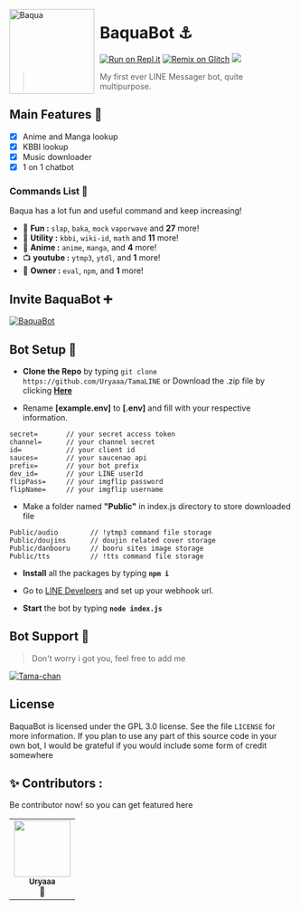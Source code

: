 <img width="150" height="150" align="left" style="float: left; margin: 0 10px 0 0;" alt="Baqua" 
src="https://obs.line-scdn.net/0hGVhQLwX5GHlVKA73bz1nLnR1ExtmSgZyd05SF3MtR0p5GlxBO0tTFyAhQ0lxGVonbBtVTB4oThsvGFgraQtWS3MsQh16Gw/f256x256?size=1024">

# BaquaBot ⚓

[![Run on Repl.it](https://repl.it/badge/github/Uryaaa/TamaLINE)](https://repl.it/github/Uryaaa/TamaLINE)
[![Remix on Glitch](https://cdn.glitch.com/2703baf2-b643-4da7-ab91-7ee2a2d00b5b%2Fremix-button.svg)](https://glitch.com/edit/#!/import/github/Uryaaa/TamaLINE)
[![](https://img.shields.io/badge/linebot-v1.6.1-blue.svg?logo=npm)](https://www.npmjs.com/package/linebot)

> My first ever LINE Messager bot, quite multipurpose.

## Main Features 📑

- [x] Anime and Manga lookup
- [x] KBBI lookup
- [x] Music downloader
- [x] 1 on 1 chatbot

### Commands List 🌠

Baqua has a lot fun and useful command and keep increasing!

- 🎉 **Fun :** `slap`, `baka`, `mock` `vaporwave` and **27** more!
- 📂 **Utility :** `kbbi`, `wiki-id`, `math` and **11** more!
- 🍥 **Anime :** `anime`, `manga`, and **4** more!
- 📺 **youtube :** `ytmp3`, `ytdl`, and **1** more!
- 👑 **Owner :** `eval`, `npm`, and **1** more!

## Invite BaquaBot ➕

<a href="https://line.me/ti/p/~@tmu7203x">
    <img src="https://media.discordapp.net/attachments/861574871754342410/866663803100725248/download.png" alt="BaquaBot" />
</a>

## Bot Setup 🔧

- **Clone the Repo** by typing `git clone https://github.com/Uryaaa/TamaLINE` or Download the .zip file by clicking **[Here](https://github.com/Uryaaa/TamaLINE/archive/master.zip)**

- Rename **[example.env]** to **[.env]** and fill with your respective information.

```
secret=       // your secret access token
channel=      // your channel secret
id=           // your client id
sauces=       // your saucenao api
prefix=       // your bot prefix
dev_id=       // your LINE userId
flipPass=     // your imgflip password
flipName=     // your imgflip username
```

- Make a folder named **"Public"** in index.js directory to store downloaded file

```
Public/audio        // !ytmp3 command file storage
Public/doujins      // doujin related cover storage
Public/danbooru     // booru sites image storage
Public/tts          // !tts command file storage
```

- **Install** all the packages by typing **`npm i `**

- Go to [LINE Develpers](https://developers.line.biz/) and set up your webhook url.

- **Start** the bot by typing **`node index.js`**

## Bot Support 🤖

> Don't worry i got you, feel free to add me
<a href="https://line.me/ti/p/~Aldi0905">
    <img src="https://media.discordapp.net/attachments/861574871754342410/866674650222428180/download_1.png" alt="Tama-chan"  />
</a>

## License

BaquaBot is licensed under the GPL 3.0 license. See the file `LICENSE` for more information. If you plan to use any part of this source code in your own bot, I would be grateful if you would include some form of credit somewhere

## ✨ Contributors :

Be contributor now! so you can get featured here

<!-- ALL-CONTRIBUTORS-LIST:START - Do not remove or modify this section -->
<!-- prettier-ignore-start -->
<!-- markdownlint-disable -->

<table>
  <tr>
     <td align="center"><a href="https://github.com/Uryaaa"><img src="https://avatars.githubusercontent.com/u/61571823?v=4" width="100px;" alt=""/><br /><sub><b>Uryaaa</b></sub></a><br  title="Owner">👑</a></td>

     
  </tr>
  
</table>

<!-- markdownlint-enable -->
<!-- prettier-ignore-end -->

<!-- ALL-CONTRIBUTORS-LIST:END -->
